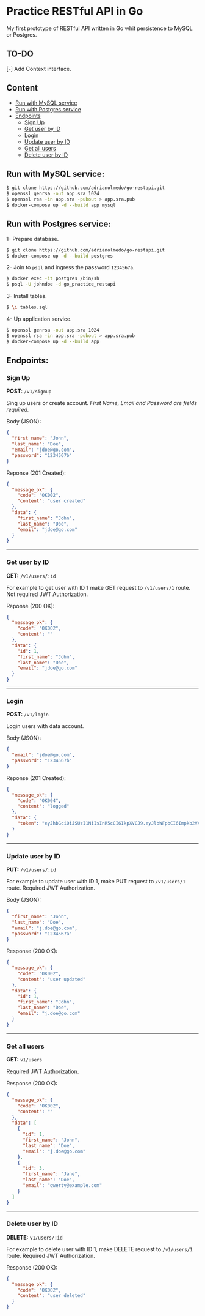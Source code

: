 
# Practice RESTful API in Go

My first prototype of RESTful API written in Go whit persistence to MySQL or Postgres.

## TO-DO

[-] Add Context interface.

## Content

* [Run with MySQL service](#run-with-mysql-service)
* [Run with Postgres service](#run-with-postgres-service)
* [Endpoints](#endpoints)
  * [Sign Up](#sign-up)
  * [Get user by ID](#get-user-by-id)
  * [Login](#login)
  * [Update user by ID](#update-user-by-id)
  * [Get all users](#get-all-users)
  * [Delete user by ID](#delete-user-by-id)

## Run with MySQL service:

```bash
$ git clone https://github.com/adrianolmedo/go-restapi.git
$ openssl genrsa -out app.sra 1024
$ openssl rsa -in app.sra -pubout > app.sra.pub
$ docker-compose up -d --build app mysql
```

## Run with Postgres service:

1- Prepare database.

```bash
$ git clone https://github.com/adrianolmedo/go-restapi.git
$ docker-compose up -d --build postgres
```

2- Join to `psql` and ingress the password `1234567a`.

```bash
$ docker exec -it postgres /bin/sh
$ psql -U johndoe -d go_practice_restapi
```

3- Install tables.

```bash
$ \i tables.sql
```

4- Up application service.

```bash
$ openssl genrsa -out app.sra 1024
$ openssl rsa -in app.sra -pubout > app.sra.pub
$ docker-compose up -d --build app
```

## Endpoints:

### **Sign Up**

**POST:** `/v1/signup`

Sing up users or create account. *First Name, Email and Password are fields required.*

Body (JSON):

```json
{
  "first_name": "John",
  "last_name": "Doe",
  "email": "jdoe@go.com",
  "password": "1234567b"
}
```

Reponse (201 Created):

```json
{
  "message_ok": {
    "code": "OK002",
    "content": "user created"
  },
  "data": {
    "first_name": "John",
    "last_name": "Doe",
    "email": "jdoe@go.com"
  }
}
```

---

### **Get user by ID**

**GET:** `/v1/users/:id`

For example to get user with ID 1 make GET request to `/v1/users/1` route. Not required JWT Authorization.

Reponse (200 OK):

```json
{
  "message_ok": {
    "code": "OK002",
    "content": ""
  },
  "data": {
    "id": 1,
    "first_name": "John",
    "last_name": "Doe",
    "email": "jdoe@go.com"
  }
}
```

---

### **Login**

**POST:** `/v1/login`

Login users with data account.

Body (JSON):

```json
{
  "email": "jdoe@go.com",
  "password": "1234567b"
}
```

Reponse (201 Created):

```json
{
  "message_ok": {
    "code": "OK004",
    "content": "logged"
  },
  "data": {
    "token": "eyJhbGciOiJSUzI1NiIsInR5cCI6IkpXVCJ9.eyJlbWFpbCI6Impkb2VAZ28uY29tIiwiZXhwIjoxNjQ0NTc5NTA1LCJpc3MiOiJhZHJpYW5vbG1lZG8ifQ.qEYFi_ffDaI0aek01REQPS0L8dcTB6mteq09NK8PXf1fPCRp0H3EvIyjCRuJL6zddIxPsaUTi2-LERORc4-GsVwjA-qRPf0IpDwY75YroIC8LfZ_gd3icbxP1fTBy2ZQLy1cHLX11gBvxsXle-LX4dbIMmv81ulsbabkcVY_Vrw"
  }
}
```

---

### **Update user by ID**

**PUT:** `/v1/users/:id`

For example to update user with ID 1, make PUT request to `/v1/users/1` route. Required JWT Authorization.

Body (JSON):

```json
{
  "first_name": "John",
  "last_name": "Doe",
  "email": "j.doe@go.com",
  "password": "1234567a"
}
```

Response (200 OK):

```json
{
  "message_ok": {
    "code": "OK002",
    "content": "user updated"
  },
  "data": {
    "id": 1,
    "first_name": "John",
    "last_name": "Doe",
    "email": "j.doe@go.com"
  }
}
```

---

### **Get all users**

**GET:** `v1/users`

Required JWT Authorization.

Response (200 OK):

```json
{
  "message_ok": {
    "code": "OK002",
    "content": ""
  },
  "data": [
    {
      "id": 1,
      "first_name": "John",
      "last_name": "Doe",
      "email": "j.doe@go.com"
    },
    {
      "id": 3,
      "first_name": "Jane",
      "last_name": "Doe",
      "email": "qwerty@example.com"
    }
  ]
}
```

---

### **Delete user by ID**

**DELETE:** `v1/users/:id`

For example to delete user with ID 1, make DELETE request to `/v1/users/1` route. Required JWT Authorization.

Response (200 OK):

```json
{
  "message_ok": {
    "code": "OK002",
    "content": "user deleted"
  }
}
```
